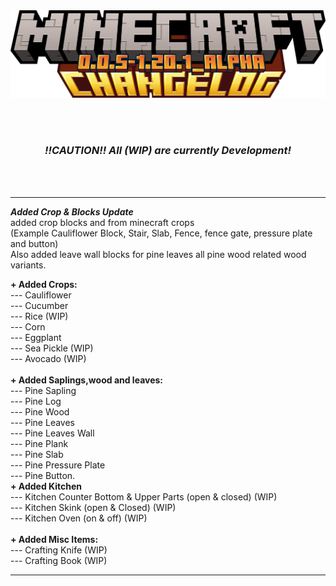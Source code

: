 <div align="center">
<img src="../img/changelog/minecraft_changelog-0.0.5-1.20.1_alpha.png" alt="Changelog Image">

<br><br>

<h3><i><b>!!CAUTION!! All (WIP) are currently Development!</b></i></h3> <br><br>
</div>
<div align="left">
<hr>
 <p>
  <b><i>Added Crop & Blocks Update</i></b> <br>
  added crop blocks and from minecraft crops <br>(Example Cauliflower Block, Stair, Slab, Fence, fence gate, pressure plate and button) <br>
  Also added leave wall blocks for pine leaves all pine wood related wood variants.
  
 </p>
  <b>+ Added Crops:</b> <br>
     --- Cauliflower <br>
     --- Cucumber <br>
     --- Rice (WIP) <br>
     --- Corn <br>
     --- Eggplant <br>
     --- Sea Pickle (WIP) <br>
     --- Avocado (WIP) <br>
     <br>
 <b>+ Added Saplings,wood and leaves:</b> <br>
     --- Pine Sapling <br>
     --- Pine Log <br>
     --- Pine Wood <br>
     --- Pine Leaves <br>
     --- Pine Leaves Wall <br>
     --- Pine Plank <br>
     --- Pine Slab <br>
     --- Pine Pressure Plate <br>
     --- Pine Button.
     <br>
 <b>+ Added Kitchen</b> <br>
     --- Kitchen Counter Bottom & Upper Parts (open & closed) (WIP) <br>
     --- Kitchen Skink (open & Closed) (WIP) <br>
     --- Kitchen Oven (on & off) (WIP) <br>
     <br>
  <b>+ Added Misc Items:</b> <br>
     --- Crafting Knife (WIP) <br>
     --- Crafting Book (WIP) <br>
<hr>
</div>